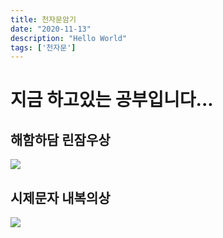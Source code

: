 ```yaml
---
title: 천자문암기 
date: "2020-11-13"
description: "Hello World"
tags: ['천자문']
---
```

# 지금 하고있는 공부입니다...

## 해함하담 린잠우상

![](https://i.ibb.co/Ln0Tnpg/image.png)


## 시제문자 내복의상

![](https://i.ibb.co/dgFnpRt/image.png)